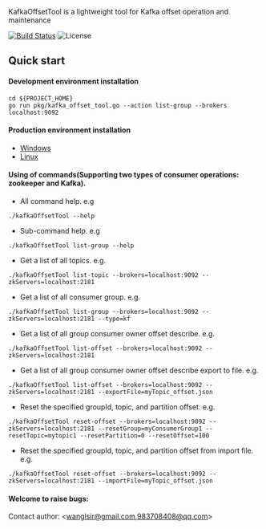 KafkaOffsetTool is a lightweight tool for Kafka offset operation and maintenance

[![Build Status](https://travis-ci.org/wl4g/kafka_offset_tool.svg?branch=master)](https://travis-ci.org/wl4g/kafka_offset_tool.svg)
![License](https://camo.githubusercontent.com/ce4fb5b3ec026da9d76d9de28d688d0a0d493949/68747470733a2f2f696d672e736869656c64732e696f2f6769746875622f6c6963656e73652f73706f746966792f646f636b657266696c652d6d6176656e2e737667)

## Quick start

#### Development environment installation
```
cd ${PROJECT_HOME}
go run pkg/kafka_offset_tool.go --action list-group --brokers localhost:9092
```

#### Production environment installation
- [Windows](scripts/build.bat)
- [Linux](scripts/build.sh)

#### Using of commands(Supporting two types of consumer operations: zookeeper and Kafka).
- All command help. e.g
```
./kafkaOffsetTool --help
```

- Sub-command help. e.g
```
./kafkaOffsetTool list-group --help
```

- Get a list of all topics. e.g.
```
./kafkaOffsetTool list-topic --brokers=localhost:9092 --zkServers=localhost:2181
```

- Get a list of all consumer group. e.g.
```
./kafkaOffsetTool list-group --brokers=localhost:9092 --zkServers=localhost:2181 --type=kf
```

- Get a list of all group consumer owner offset describe. e.g.
```
./kafkaOffsetTool list-offset --brokers=localhost:9092 --zkServers=localhost:2181
```

- Get a list of all group consumer owner offset describe export to file. e.g.
```
./kafkaOffsetTool list-offset --brokers=localhost:9092 --zkServers=localhost:2181 --exportFile=myTopic_offset.json
```

- Reset the specified groupId, topic, and partition offset. e.g.
```
./kafkaOffsetTool reset-offset --brokers=localhost:9092 --zkServers=localhost:2181 --resetGroup=myConsumerGroup1 --resetTopic=mytopic1 --resetPartition=0 --resetOffset=100
```

- Reset the specified groupId, topic, and partition offset from import file. e.g.
```
./kafkaOffsetTool reset-offset --brokers=localhost:9092 --zkServers=localhost:2181 --importFile=myTopic_offset.json
```

#### Welcome to raise bugs:
Contact author: <wanglsir@gmail.com,983708408@qq.com>
